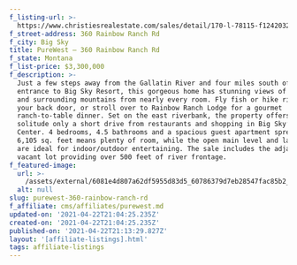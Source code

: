 ```yaml
---
f_listing-url: >-
  https://www.christiesrealestate.com/sales/detail/170-l-78115-f1242032138/360-rainbow-ranch-rd-big-sky-mt-59716
f_street-address: 360 Rainbow Ranch Rd
f_city: Big Sky
title: PureWest – 360 Rainbow Ranch Rd
f_state: Montana
f_list-price: $3,300,000
f_description: >-
  Just a few steps away from the Gallatin River and four miles south of the
  entrance to Big Sky Resort, this gorgeous home has stunning views of the river
  and surrounding mountains from nearly every room. Fly fish or hike right from
  your back door, or stroll over to Rainbow Ranch Lodge for a gourmet
  ranch-to-table dinner. Set on the east riverbank, the property offers quiet
  solitude only a short drive from restaurants and shopping in Big Sky’s Town
  Center. 4 bedrooms, 4.5 bathrooms and a spacious guest apartment spread over
  6,105 sq. feet means plenty of room, while the open main level and large deck
  are ideal for indoor/outdoor entertaining. The sale includes the adjacent
  vacant lot providing over 500 feet of river frontage.
f_featured-image:
  url: >-
    /assets/external/6081e4d807a62df5955d83d5_60786379d7eb28547fac85b2_screen_shot_2020-12-22_at_8.57.04_AM.png
  alt: null
slug: purewest-360-rainbow-ranch-rd
f_affiliate: cms/affiliates/purewest.md
updated-on: '2021-04-22T21:04:25.235Z'
created-on: '2021-04-22T21:04:25.235Z'
published-on: '2021-04-22T21:13:29.827Z'
layout: '[affiliate-listings].html'
tags: affiliate-listings
---
```



